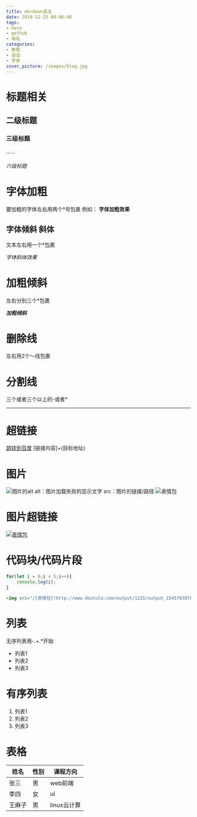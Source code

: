 ```yaml
---
title: mkrdown语法
date: 2018-12-25 09:46:48
tags:
- hexo
- gethub
- 域名
categories:
- 教程
- 语法
- 字体
cover_picture: /images/blog.jpg
---
```

# 标题相关
## 二级标题
### 三级标题
......
###### 六级标题

# 字体加粗
要加粗的字体左右用两个*号包裹  例如：
**字体加粗效果**

## 字体倾斜  斜体
文本左右用一个*包裹

*字体斜体效果*

# 加粗倾斜
左右分别三个*包裹

***加粗倾斜***

# 删除线
左右用2个～线包裹

# 分割线
三个或者三个以上的-或者*

----

# 超链接
[跳转到百度](http://www.baidu.com)
[链接内容]+(目标地址)

# 图片
![图片的alt](图片的src)
alt：图片加载失败的显示文字
src：图片的链接/路径
![表情包](http://www.doutula.com/output/1225/output_1545703876.gif)

# 图片超链接
[![表情包](http://www.doutula.com/output/1225/output_1545703876.gif)
](http://www.baidu.com)

# 代码块/代码片段
```javascript
for(let i = 0;i < 5;i++){
    console,log(i);
}
```
```html
<img src="/[表情包](http://www.doutula.com/output/1225/output_1545703876.gif)" alt="表情包">
```

# 列表
无序列表用-.+.*开始
- 列表1
- 列表2
- 列表3

# 有序列表

1. 列表1
2. 列表2
3. 列表3

# 表格

姓名|性别|课程方向
-|-|-
张三|男|web前端
李四|女|ui
王麻子|男|linux云计算

